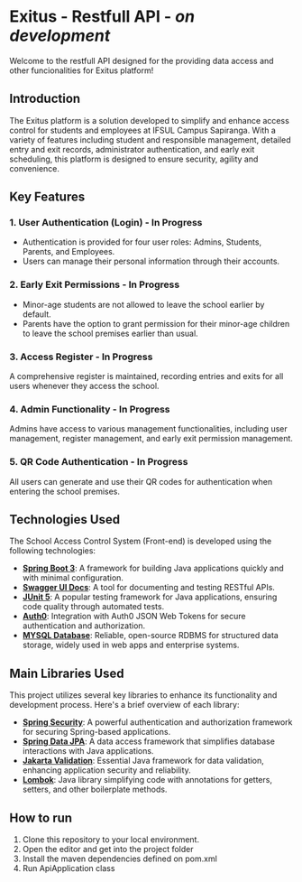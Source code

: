 # Exitus - Restfull API - *on development*
 
Welcome to the restfull API designed for the providing data access and other funcionalities for Exitus platform!

## Introduction

The Exitus platform is a solution developed to simplify and enhance access control for students and employees at IFSUL Campus Sapiranga. With a variety of features including student and responsible management, detailed entry and exit records, administrator authentication, and early exit scheduling, this platform is designed to ensure security, agility and convenience.

## Key Features

### 1. User Authentication (Login) - In Progress

- Authentication is provided for four user roles: Admins, Students, Parents, and Employees.
- Users can manage their personal information through their accounts.

### 2. Early Exit Permissions - In Progress

- Minor-age students are not allowed to leave the school earlier by default.
- Parents have the option to grant permission for their minor-age children to leave the school premises earlier than usual.

### 3. Access Register - In Progress

A comprehensive register is maintained, recording entries and exits for all users whenever they access the school.

### 4. Admin Functionality - In Progress

Admins have access to various management functionalities, including user management, register management, and early exit permission management.

### 5. QR Code Authentication - In Progress

All users can generate and use their QR codes for authentication when entering the school premises.

## Technologies Used

The School Access Control System (Front-end) is developed using the following technologies:

- **[Spring Boot 3](https://spring.io/projects/spring-boot)**: A framework for building Java applications quickly and with minimal configuration.
- **[Swagger UI Docs](https://swagger.io/tools/swagger-ui/)**: A tool for documenting and testing RESTful APIs.
- **[JUnit 5](https://junit.org/junit5/)**: A popular testing framework for Java applications, ensuring code quality through automated tests.
- **[Auth0](https://auth0.com)**: Integration with Auth0 JSON Web Tokens for secure authentication and authorization.
- **[MYSQL Database](https://www.mysql.com)**: Reliable, open-source RDBMS for structured data storage, widely used in web apps and enterprise systems.

## Main Libraries Used

This project utilizes several key libraries to enhance its functionality and development process. Here's a brief overview of each library:


- **[Spring Security](https://spring.io/projects/spring-security)**: A powerful authentication and authorization framework for securing Spring-based applications.
- **[Spring Data JPA](https://spring.io/projects/spring-data-jpa)**: A data access framework that simplifies database interactions with Java applications.
- **[Jakarta Validation](https://beanvalidation.org)**: Essential Java framework for data validation, enhancing application security and reliability.
- **[Lombok](https://projectlombok.org)**: Java library simplifying code with annotations for getters, setters, and other boilerplate methods.

## How to run

1. Clone this repository to your local environment.
2. Open the editor and get into the project folder
3. Install the maven dependencies defined on pom.xml
4. Run ApiApplication class
